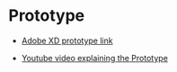 # Prototype

- [Adobe XD prototype link](https://xd.adobe.com/view/78d1fde7-a1e4-4bbd-90c4-9103063fcc4d-2d82/)

- [Youtube video explaining the Prototype](https://www.youtube.com/watch?v=8XHdxbiH5e4&feature=youtu.be)
